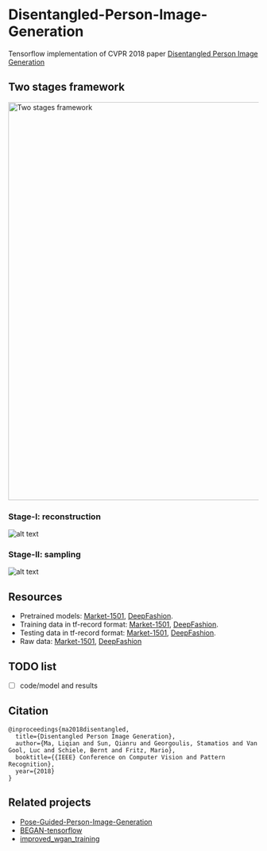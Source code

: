 # Disentangled-Person-Image-Generation
Tensorflow implementation of CVPR 2018 paper [Disentangled Person Image Generation](http://homes.esat.kuleuven.be/~liqianma/pdf/CVPR18_Ma_Disentangled_Person_Image_Generation.pdf)


## Two stages framework
<img src="https://github.com/charliememory/Disentangled-Person-Image-Generation/blob/master/imgs/Paper_Framework_adver_comb.svg" alt="Two stages framework" width="800" class="center"/>

### Stage-I: reconstruction
![alt text](https://github.com/charliememory/Disentangled-Person-Image-Generation/blob/master/imgs/Paper_Framework_recons_large.svg)

### Stage-II: sampling
![alt text](https://github.com/charliememory/Disentangled-Person-Image-Generation/blob/master/imgs/Paper_Framework_sampling.svg)

## Resources
 - Pretrained models: [Market-1501](http://homes.esat.kuleuven.be/~liqianma/CVPR18_DPIG/models/Market1501_models.zip), [DeepFashion](http://homes.esat.kuleuven.be/~liqianma/CVPR18_DPIG/models/DF_models.zip).
 - Training data in tf-record format: [Market-1501](http://homes.esat.kuleuven.be/~liqianma/NIPS17_PG2/data/Market_train_data.zip), [DeepFashion](http://homes.esat.kuleuven.be/~liqianma/NIPS17_PG2/data/DF_train_data.zip).
 - Testing data in tf-record format: [Market-1501](http://homes.esat.kuleuven.be/~liqianma/NIPS17_PG2/data/Market_test_data.zip), [DeepFashion](http://homes.esat.kuleuven.be/~liqianma/NIPS17_PG2/data/DF_test_data.zip).
 - Raw data: [Market-1501](http://homes.esat.kuleuven.be/~liqianma/NIPS17_PG2/data/Market1501_img_pose_attr_seg.zip), [DeepFashion](http://homes.esat.kuleuven.be/~liqianma/NIPS17_PG2/data/DF_img_pose.zip) 

## TODO list
- [ ] code/model and results

## Citation
```
@inproceedings{ma2018disentangled,
  title={Disentangled Person Image Generation},
  author={Ma, Liqian and Sun, Qianru and Georgoulis, Stamatios and Van Gool, Luc and Schiele, Bernt and Fritz, Mario},
  booktitle={{IEEE} Conference on Computer Vision and Pattern Recognition},
  year={2018}
}
```

## Related projects
- [Pose-Guided-Person-Image-Generation](https://github.com/charliememory/Pose-Guided-Person-Image-Generation)
- [BEGAN-tensorflow](https://github.com/carpedm20/BEGAN-tensorflow)
- [improved_wgan_training](https://github.com/igul222/improved_wgan_training)
